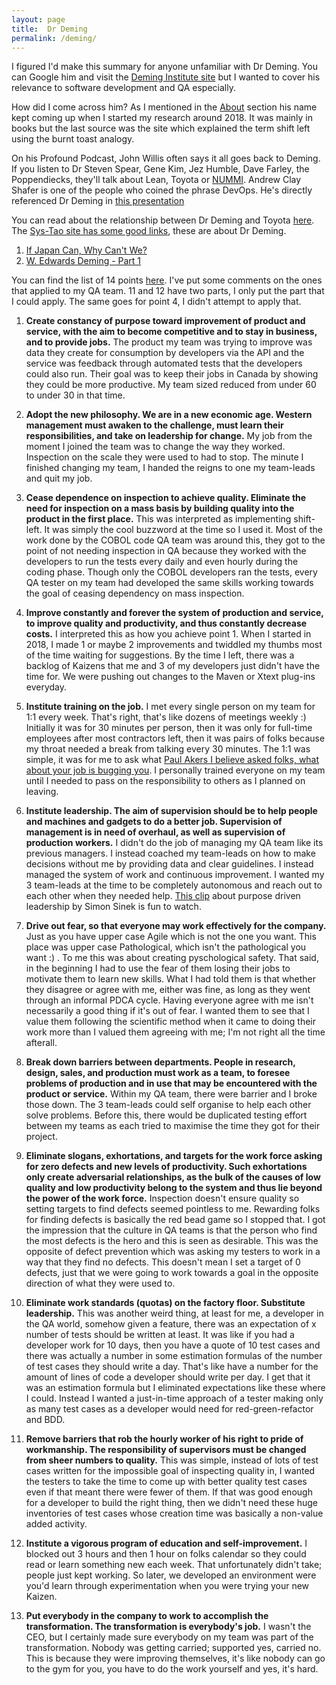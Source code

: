 ```yaml
---
layout: page
title:  Dr Deming
permalink: /deming/
---
```


I figured I'd make this summary for anyone unfamiliar with Dr Deming.
You can Google him and visit the [Deming Institute site](https://deming.org/) but I wanted to cover his relevance to software development and QA especially.

How did I come across him? As I mentioned in the [About](/about) section his name kept coming up when I started my research around 2018.
It was mainly in books but the last source was the site which explained the term shift left using the burnt toast analogy.

On his Profound Podcast, John Willis often says it all goes back to Deming. 
If you listen to Dr Steven Spear, Gene Kim, Jez Humble, Dave Farley, the Poppendiecks, they'll talk about Lean, Toyota or [NUMMI](https://www.thisamericanlife.org/561/nummi-2015). Andrew Clay Shafer is one of the people who coined the phrase DevOps. 
He's directly referenced Dr Deming in [this presentation](https://www.youtube.com/watch?v=C8hma_YSBX0&t=3s)

You can read about the relationship between Dr Deming and Toyota [here](https://deming.org/toyotas-management-history/).
The [Sys-Tao site has some good links](https://sys-tao.org/links/), these are about Dr Deming.
1. [If Japan Can, Why Can't We?](https://www.youtube.com/watch?v=vcG_Pmt_Ny4)
2. [W. Edwards Deming - Part 1](https://www.youtube.com/watch?v=GHvnIm9UEoQ)

You can find the list of 14 points [here](https://deming.org/explore/fourteen-points/). 
I've put some comments on the ones that applied to my QA team.
11 and 12 have two parts, I only put the part that I could apply.
The same goes for point 4, I didn't attempt to apply that.

1. **Create constancy of purpose toward improvement of product and service, with the aim to become competitive and to stay in business, and to provide jobs.** The product my team was trying to improve was data they create for consumption by developers via the API and the service was feedback through automated tests that the developers could also run. Their goal was to keep their jobs in Canada by showing they could be more productive. My team sized reduced from under 60 to under 30 in that time.

2. **Adopt the new philosophy. We are in a new economic age. Western management must awaken to the challenge, must learn their responsibilities, and take on leadership for change.** My job from the moment I joined the team was to change the way they worked. Inspection on the scale they were used to had to stop. The minute I finished changing my team, I handed the reigns to one my team-leads and quit my job.

3. **Cease dependence on inspection to achieve quality. Eliminate the need for inspection on a mass basis by building quality into the product in the first place.** This was interpreted as implementing shift-left. It was simply the cool buzzword at the time so I used it. Most of the work done by the COBOL code QA team was around this, they got to the point of not needing inspection in QA because they worked with the developers to run the tests every daily and even hourly during the coding phase. Though only the COBOL developers ran the tests, every QA tester on my team had developed the same skills working towards the goal of ceasing dependency on mass inspection.

5. **Improve constantly and forever the system of production and service, to improve quality and productivity, and thus constantly decrease costs.** I interpreted this as how you achieve point 1. When I started in 2018, I made 1 or maybe 2 improvements and twiddled my thumbs most of the time waiting for suggestions. By the time I left, there was a backlog of Kaizens that me and 3 of my developers just didn't have the time for. We were pushing out changes to the Maven or Xtext plug-ins everyday.

6. **Institute training on the job.** I met every single person on my team for 1:1 every week. That's right, that's like dozens of meetings weekly :) Initially it was for 30 minutes per person, then it was only for full-time employees after most contractors left, then it was pairs of folks because my throat needed a break from talking every 30 minutes. The 1:1 was simple, it was for me to ask what [Paul Akers I believe asked folks, what about your job is bugging you](https://paulakers.net/2011/general/fix-what-bugs-you). I personally trained everyone on my team until I needed to pass on the responsibility to others as I planned on leaving.

7. **Institute leadership. The aim of supervision should be to help people and machines and gadgets to do a better job. Supervision of management is in need of overhaul, as well as supervision of production workers.** I didn't do the job of managing my QA team like its previous managers. I instead coached my team-leads on how to make decisions without me by providing data and clear guidelines. I instead managed the system of work and continuous improvement. I wanted my 3 team-leads at the time to be completely autonomous and reach out to each other when they needed help. [This clip](https://www.youtube.com/watch?v=PhuKJWm1_fQ) about purpose driven leadership by Simon Sinek is fun to watch.

8. **Drive out fear, so that everyone may work effectively for the company.** Just as you have upper case Agile which is not the one you want. This place was upper case Pathological, which isn't the pathological you want :) . To me this was about creating pyschological safety. That said, in the beginning I had to use the fear of them losing their jobs to motivate them to learn new skills. What I had told them is that whether they disagree or agree with me, either was fine, as long as they went through an informal PDCA cycle. Having everyone agree with me isn't necessarily a good thing if it's out of fear. I wanted them to see that I value them following the scientific method when it came to doing their work more than I valued them agreeing with me; I'm not right all the time afterall.

9. **Break down barriers between departments. People in research, design, sales, and production must work as a team, to foresee problems of production and in use that may be encountered with the product or service.** Within my QA team, there were barrier and I broke those down. The 3 team-leads could self organise to help each other solve problems. Before this, there would be duplicated testing effort between my teams as each tried to maximise the time they got for their project.

10. **Eliminate slogans, exhortations, and targets for the work force asking for zero defects and new levels of productivity. Such exhortations only create adversarial relationships, as the bulk of the causes of low quality and low productivity belong to the system and thus lie beyond the power of the work force.** Inspection doesn't ensure quality so setting targets to find defects seemed pointless to me. Rewarding folks for finding defects is basically the red bead game so I stopped that. I got the impression that the culture in QA teams is that the person who find the most defects is the hero and this is seen as desirable. This was the opposite of defect prevention which was asking my testers to work in a way that they find no defects. This doesn't mean I set a target of 0 defects, just that we were going to work towards a goal in the opposite direction of what they were used to.

11. **Eliminate work standards (quotas) on the factory floor. Substitute leadership.** This was another weird thing, at least for me, a developer in the QA world, somehow given a feature, there was an expectation of x number of tests should be written at least. It was like if you had a developer work for 10 days, then you have a quote of 10 test cases and there was actually a number in some estimation formulas of the number of test cases they should write a day. That's like have a number for the amount of lines of code a developer should write per day. I get that it was an estimation formula but I eliminated expectations like these where I could. Instead I wanted a just-in-time approach of a tester making only as many test cases as a developer would need for red-green-refactor and BDD.

12. **Remove barriers that rob the hourly worker of his right to pride of workmanship. The responsibility of supervisors must be changed from sheer numbers to quality.**
This was simple, instead of lots of test cases written for the impossible goal of inspecting quality in, I wanted the testers to take the time to come up with better quality test cases even if that meant there were fewer of them. If that was good enough for a developer to build the right thing, then we didn't need these huge inventories of test cases whose creation time was basically a non-value added activity.

13. **Institute a vigorous program of education and self-improvement.** I blocked out 3 hours and then 1 hour on folks calendar so they could read or learn something new each week. That unfortunately didn't take; people just kept working. So later, we developed an environment were you'd learn through experimentation when you were trying your new Kaizen.

14. **Put everybody in the company to work to accomplish the transformation. The transformation is everybody's job.**
I wasn't the CEO, but I certainly made sure everybody on my team was part of the transformation. Nobody was getting carried; supported yes, carried no. This is because they were improving themselves, it's like nobody can go to the gym for you, you have to do the work yourself and yes, it's hard.